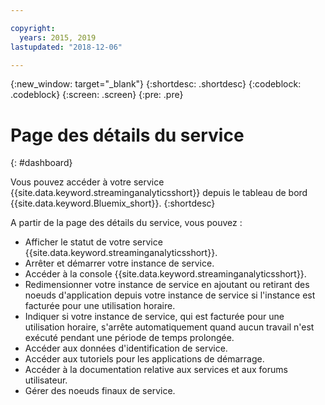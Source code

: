 ```yaml
---

copyright:
  years: 2015, 2019
lastupdated: "2018-12-06"

---
```


<!-- Attribute definitions -->
{:new_window: target="_blank"}
{:shortdesc: .shortdesc}
{:codeblock: .codeblock}
{:screen: .screen}
{:pre: .pre}

# Page des détails du service
{: #dashboard}

Vous pouvez accéder à votre service {{site.data.keyword.streaminganalyticsshort}} depuis le tableau de bord {{site.data.keyword.Bluemix_short}}.
{:shortdesc}

A partir de la page des détails du service, vous pouvez :

* Afficher le statut de votre service {{site.data.keyword.streaminganalyticsshort}}.
* Arrêter et démarrer votre instance de service.
* Accéder à la console {{site.data.keyword.streaminganalyticsshort}}.
* Redimensionner votre instance de service en ajoutant ou retirant des noeuds d'application depuis votre instance de service si l'instance est facturée pour une utilisation horaire.
* Indiquer si votre instance de service, qui est facturée pour une utilisation horaire, s'arrête automatiquement quand aucun travail n'est exécuté pendant une période de temps prolongée.
* Accéder aux données d'identification de service.
* Accéder aux tutoriels pour les applications de démarrage.
* Accéder à la documentation relative aux services et aux forums utilisateur.
* Gérer des noeuds finaux de service.
